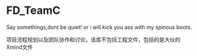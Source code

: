 # FD_TeamC

Say somethings,dont be quiet! or i will kick you ass with my spinous boots.

项目流程规划以及团队协作和讨论，该库不包括工程文件，包括的是大伙的Xmind文件

